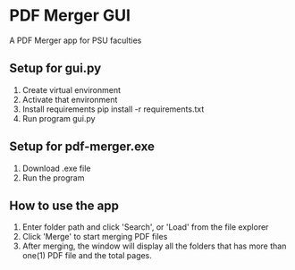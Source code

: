 # PDF Merger GUI
A PDF Merger app for PSU faculties

## Setup for gui.py
1. Create virtual environment
1. Activate that environment
1. Install requirements pip install -r requirements.txt
1. Run program gui.py

## Setup for pdf-merger.exe
1. Download .exe file
1. Run the program

## How to use the app
1. Enter folder path and click 'Search', or 'Load' from the file explorer
1. Click 'Merge' to start merging PDF files
1. After merging, the window will display all the folders that has more than one(1) PDF file and the total pages.